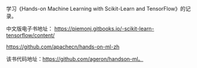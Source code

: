  学习《Hands-on Machine Learning with Scikit-Learn and TensorFlow》的记录。

 中文版电子书地址：
 https://piemonj.gitbooks.io/-scikit-learn-tensorflow/content/
 
 https://github.com/apachecn/hands-on-ml-zh

 该书代码地址：https://github.com/ageron/handson-ml。
 